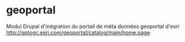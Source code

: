 # geoportal
Modul Drupal d'inégration du portail de méta données geoportal d'esri http://gptogc.esri.com/geoportal/catalog/main/home.page

